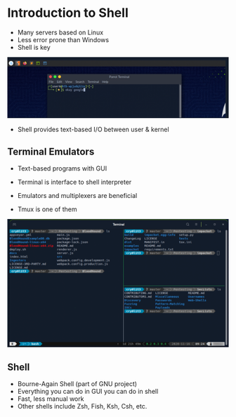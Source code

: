 # Introduction to Shell

- Many servers based on Linux
- Less error prone than Windows
- Shell is key

![](../assets/2024-09-16-12-23-46.png)

- Shell provides text-based I/O between user & kernel

## Terminal Emulators

- Text-based programs with GUI
- Terminal is interface to shell interpreter 

- Emulators and multiplexers are beneficial
- Tmux is one of them

![](../assets/2024-09-16-12-28-09.png)

## Shell

- Bourne-Again Shell (part of GNU project)
- Everything you can do in GUI you can do in shell
- Fast, less manual work
- Other shells include Zsh, Fish, Ksh, Csh, etc.




